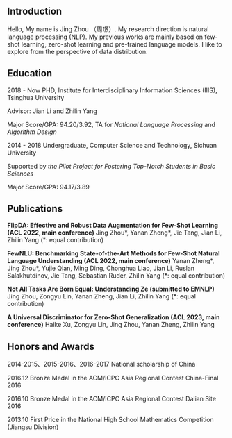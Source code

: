 ## Introduction
Hello, My name is Jing Zhou （周璟）. My research direction is natural language processing (NLP). My previous works are mainly based on few-shot learning, zero-shot learning and pre-trained language models. I like to explore from the perspective of data distribution. 


## Education
2018 - Now PHD, Institute for Interdisciplinary Information Sciences (IIIS), Tsinghua University

Advisor: Jian Li and Zhilin Yang

Major Score/GPA: 94.20/3.92, TA for _National Language Processing_ and _Algorithm Design_

2014 - 2018 Undergraduate, Computer Science and Technology, Sichuan University 

Supported by _the Pilot Project for Fostering Top-Notch Students in Basic Sciences_

Major Score/GPA: 94.17/3.89

## Publications
**FlipDA: Effective and Robust Data Augmentation for Few-Shot Learning (ACL 2022, main conference)**
Jing Zhou*, Yanan Zheng*, Jie Tang, Jian Li, Zhilin Yang (*: equal contribution)

**FewNLU: Benchmarking State-of-the-Art Methods for Few-Shot Natural Language Understanding (ACL 2022, main conference)**
Yanan Zheng*, Jing Zhou*, Yujie Qian, Ming Ding, Chonghua Liao, Jian Li, Ruslan Salakhutdinov, Jie Tang, Sebastian
Ruder, Zhilin Yang (*: equal contribution)

**Not All Tasks Are Born Equal: Understanding Ze (submitted to EMNLP)**
Jing Zhou, Zongyu Lin, Yanan Zheng, Jian Li, Zhilin Yang (*: equal contribution)

**A Universal Discriminator for Zero-Shot Generalization (ACL 2023, main conference)**
Haike Xu, Zongyu Lin, Jing Zhou, Yanan Zheng, Zhilin Yang

## Honors and Awards
2014-2015、2015-2016、2016-2017 National scholarship of China

2016.12 Bronze Medal in the ACM/ICPC Asia Regional Contest China-Final 2016

2016.10 Bronze Medal in the ACM/ICPC Asia Regional Contest Dalian Site 2016

2013.10 First Price in the National High School Mathematics Competition (Jiangsu Division)
